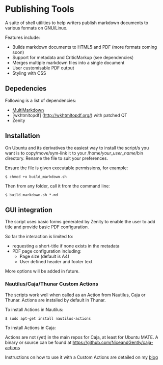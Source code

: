 # Publishing Tools

A suite of shell utilities to help writers publish markdown documents to various formats on GNU/Linux.

Features include:

* Builds markdown documents to HTML5 and PDF (more formats coming soon)
* Support for metadata and CriticMarkup (see dependencies)
* Merges multiple markdown files into a single document
* User customisable PDF output
* Styling with CSS

## Depedencies
Following is a list of dependencies:

* [MultiMarkdown](https://github.com/fletcher/MultiMarkdown-4)
* [wkhtmltopdf] (http://wkhtmltopdf.org/) with patched QT
* Zenity

## Installation

On Ubuntu and its derivatives the easiest way to install the script/s you want is to copy/move/sym-link it to your /home/*your_user_name*/bin directory. Rename the file to suit your preferences.

Ensure the file is given executable permissions, for example:

    $ chmod +x build_markdown.sh

Then from any folder, call it from the command line:

    $ build_markdown.sh *.md

## GUI integration

The script uses basic forms generated by Zenity to enable the user to add title and provide basic PDF configuration.

So far the interaction is limited to:

* requesting a short-title if none exists in the metadata
* PDF page configuration including:
	* Page size (default is A4)
	* User defined header and footer text

More options will be added in future.

### Nautilus/Caja/Thunar Custom Actions
The scripts work well when called as an Action from Nautilus, Caja or Thunar. Actions are installed by default in Thunar.

To install Actions in Nautilus:

    $ sudo apt-get install nautilus-actions

To install Actions in Caja:

Actions are not (yet) in the main repos for Caja, at least for Ubuntu MATE. A binary or source can be found at https://github.com/NiceandGently/caja-actions

Instructions on how to use it with a Custom Actions are detailed on my [blog](http://chrisrosser.net/posts/2015-01-10-building-markdown-novels-on-linux.html)
